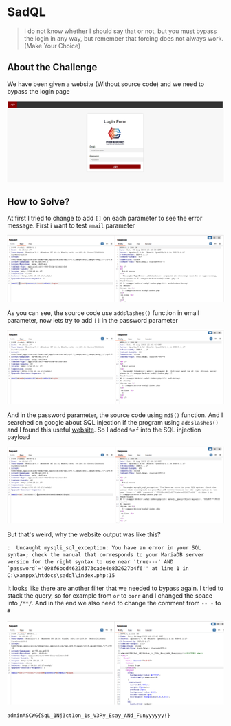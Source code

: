 # SadQL
> I do not know whether I should say that or not, but you must bypass the login in any way, but remember that forcing does not always work. (Make Your Choice)

## About the Challenge
We have been given a website (Without source code) and we need to bypass the login page

![preview](images/preview.png)

## How to Solve?
At first I tried to change to add `[]` on each parameter to see the error message. First i want to test `email` parameter

![email_param](images/email_param.png)

As you can see, the source code use `addslashes()` function in email parameter, now lets try to add `[]` in the password parameter

![pass_param](images/pass_param.png)

And in the password parameter, the source code using `md5()` function. And I searched on google about SQL injection if the program using `addslashes()` and I found this useful [website](http://www.securityidiots.com/Web-Pentest/SQL-Injection/addslashes-bypass-sql-injection.html). So I added `%af` into the SQL injection payload

![bypass](images/bypass.png)

But that's weird, why the website output was like this?

```
:  Uncaught mysqli_sql_exception: You have an error in your SQL syntax; check the manual that corresponds to your MariaDB server version for the right syntax to use near 'true---' AND `password`='098f6bcd4621d373cade4e832627b4f6'' at line 1 in C:\xamppx\htdocs\sadql\index.php:15
```

It looks like there are another filter that we needed to bypass again. I tried to stack the query, so for example from `or` to `oorr` and I changed the space into `/**/`. And in the end we also need to change the comment from `-- -` to `#`

![flag](images/flag.png)

```
adminASCWG{SqL_1Nj3ct1on_1s_V3Ry_Esay_ANd_Funyyyyyy!}
```